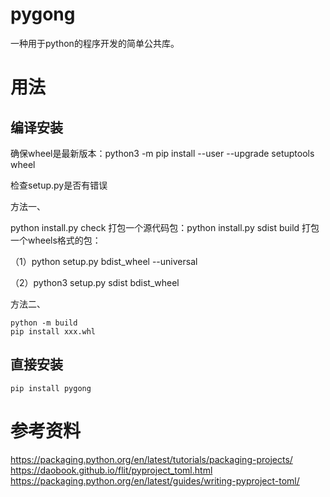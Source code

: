 # pygong

一种用于python的程序开发的简单公共库。

# 用法

## 编译安装

确保wheel是最新版本：python3 -m pip install --user --upgrade setuptools wheel

检查setup.py是否有错误

方法一、

python install.py check
打包一个源代码包：python install.py sdist build
打包一个wheels格式的包：

（1）python setup.py bdist_wheel --universal

（2）python3 setup.py sdist bdist_wheel

方法二、
```shell
python -m build
pip install xxx.whl
```

## 直接安装

```shell
pip install pygong
```

# 参考资料

https://packaging.python.org/en/latest/tutorials/packaging-projects/
https://daobook.github.io/flit/pyproject_toml.html
https://packaging.python.org/en/latest/guides/writing-pyproject-toml/
